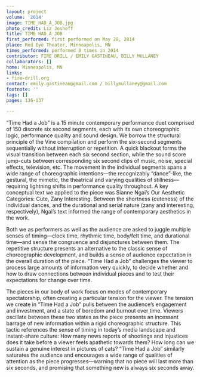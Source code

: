```yaml
---
layout: project
volume: '2014'
image: TIME_HAD_A_JOB.jpg
photo_credit: Liz Josheff
title: TIME HAD A JOB
first_performed: first performed on May 28, 2014
place: Red Eye Theater, Minneapolis, MN
times_performed: performed 8 times in 2014
contributor: FIRE DRILL / EMILY GASTINEAU, BILLY MULLANEY
collaborators: []
home: Minneapolis, MN
links:
- fire-drill.org
contact: emily.gastineau@gmail.com / billymullaney@gmail.com
footnote: ''
tags: []
pages: 136-137

---
```


“Time Had a Job” is a 15 minute contemporary performance duet comprised of 150 discrete six second segments, each with its own choreographic logic, performance quality and sound design. We borrow the structural principle of the Vine compilation and perform the six-second segments sequentially without interruption or repetition. A quick blackout forms the visual transition between each six second section, while the sound score jump-cuts between corresponding six second clips of music, noise, special effects, television, etc. The movement in the individual segments spans a wide range of choreographic intentions—the recognizably “dance”-like, the gestural, the mimetic, the theatrical and varying qualities of stillness—requiring lightning shifts in performance quality throughout. A key conceptual text we applied to the piece was Sianne Ngai’s Our Aesthetic Categories: Cute, Zany Interesting. Between the shortness (cuteness) of the individual dances, and the durational and serial nature (zany and interesting, respectively), Ngai’s text informed the range of contemporary aesthetics in the work.

Both we as performers as well as the audience are asked to juggle multiple senses of timing—clock time, rhythmic time, body/felt time, and durational time—and sense the congruence and disjunctures between them. The repetitive structure presents an alternative to the classic sense of choreographic development, and builds a sense of audience expectation in the overall duration of the piece. “Time Had a Job” challenges the viewer to process large amounts of information very quickly, to decide whether and how to draw connections between individual pieces and to test their expectations for change over time.

The pieces in our body of work focus on modes of contemporary spectatorship, often creating a particular tension for the viewer. The tension we create in “Time Had a Job” pulls between the audience’s engagement and investment, and a state of boredom and burnout over time. Viewers oscillate between these two states as the piece presents an incessant barrage of new information within a rigid choreographic structure. This tactic references the sense of timing in today’s media landscape and instant-share culture: How many news reports of shootings and injustices does it take before a viewer feels apathetic towards them? How long can we sustain a genuine interest in pictures of cats? “Time Had a Job” similarly saturates the audience and encourages a wide range of qualities of attention as the piece progresses—warning that no piece will last more than six seconds, and promising that something new is always six seconds away.
